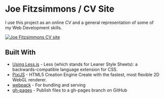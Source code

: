# Joe Fitzsimmons / CV Site

I use this project as an online CV and a general representation of some of my Web Development skills.

[![Joe Fitzsimmons CV site](https://github.com/jfitzsimmons/joe/blob/master/preview.png)](https://jfitzsimmons.github.io/joe/ 'Joe Fitzsimmons CV site')

## Built With

- [Using Less.js](http://lesscss.org/usage/) - Less (which stands for Leaner Style Sheets): a backwards-compatible language extension for CSS.
- [PixiJS](https://pixijs.com/) - HTML5 Creation Engine Create with the fastest, most flexible 2D WebGL renderer.
- [webpack](https://webpack.js.org/) - For bundling and serving
- [gh-pages](https://www.npmjs.com/package/gh-pages) - Publish files to a gh-pages branch on GitHub
